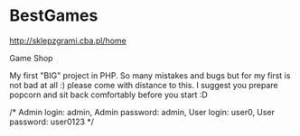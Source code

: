 # BestGames

http://sklepzgrami.cba.pl/home

Game Shop

My first "BIG" project in PHP.
So many mistakes and bugs but for my first is not bad at all :)
please come with distance to this.
I suggest you prepare popcorn and sit back comfortably before you start :D

/*
Admin login: admin,
Admin password: admin,
User login: user0,
User password: user0123
*/
